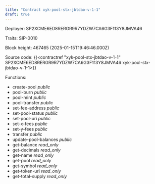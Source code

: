 ```yaml
---
title: "Contract xyk-pool-stx-jbtdao-v-1-1"
draft: true
---
```

Deployer: SP2XCME6ED8RERGR9R7YDZW7CA6G3F113Y8JMVA46

Traits:
 SIP-0010



Block height: 467465 (2025-01-15T19:46:46.000Z)

Source code: {{<contractref "xyk-pool-stx-jbtdao-v-1-1" SP2XCME6ED8RERGR9R7YDZW7CA6G3F113Y8JMVA46 xyk-pool-stx-jbtdao-v-1-1>}}

Functions:

* create-pool _public_
* pool-burn _public_
* pool-mint _public_
* pool-transfer _public_
* set-fee-address _public_
* set-pool-status _public_
* set-pool-uri _public_
* set-x-fees _public_
* set-y-fees _public_
* transfer _public_
* update-pool-balances _public_
* get-balance _read_only_
* get-decimals _read_only_
* get-name _read_only_
* get-pool _read_only_
* get-symbol _read_only_
* get-token-uri _read_only_
* get-total-supply _read_only_

